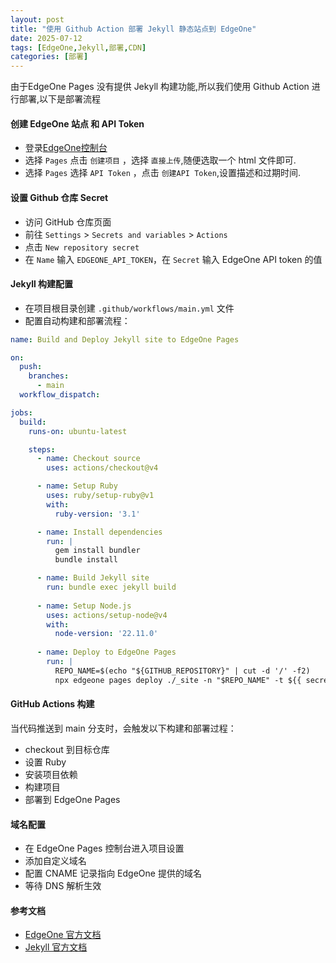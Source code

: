 ```yaml
---
layout: post
title: "使用 Github Action 部署 Jekyll 静态站点到 EdgeOne"
date: 2025-07-12
tags: [EdgeOne,Jekyll,部署,CDN]
categories: [部署]
--- 
```

由于EdgeOne Pages 没有提供 Jekyll 构建功能,所以我们使用 Github Action 进行部署,以下是部署流程

#### 创建 EdgeOne 站点 和 API Token
- 登录[EdgeOne控制台](https://console.cloud.tencent.com/edgeone/zones)
- 选择 `Pages` 点击 `创建项目` ，选择 `直接上传`,随便选取一个 html 文件即可.
- 选择 `Pages` 选择 `API Token` ，点击 `创建API Token`,设置描述和过期时间.

#### 设置 Github 仓库 Secret
- 访问 GitHub 仓库页面
- 前往 `Settings` > `Secrets and variables` > `Actions`
- 点击 `New repository secret`
- 在 `Name` 输入 `EDGEONE_API_TOKEN`，在 `Secret` 输入 EdgeOne API token 的值

#### Jekyll 构建配置
- 在项目根目录创建 `.github/workflows/main.yml` 文件
- 配置自动构建和部署流程：

``` yaml
name: Build and Deploy Jekyll site to EdgeOne Pages

on:
  push:
    branches:
      - main
  workflow_dispatch:

jobs:
  build:
    runs-on: ubuntu-latest

    steps:
      - name: Checkout source
        uses: actions/checkout@v4

      - name: Setup Ruby
        uses: ruby/setup-ruby@v1
        with:
          ruby-version: '3.1'

      - name: Install dependencies
        run: |
          gem install bundler
          bundle install

      - name: Build Jekyll site
        run: bundle exec jekyll build
      
      - name: Setup Node.js
        uses: actions/setup-node@v4
        with:
          node-version: '22.11.0'
      
      - name: Deploy to EdgeOne Pages
        run: |
          REPO_NAME=$(echo "${GITHUB_REPOSITORY}" | cut -d '/' -f2)
          npx edgeone pages deploy ./_site -n "$REPO_NAME" -t ${{ secrets.EDGEONE_API_TOKEN }}
```
#### GitHub Actions 构建
当代码推送到 main 分支时，会触发以下构建和部署过程：
- checkout 到目标仓库
- 设置 Ruby
- 安装项目依赖
- 构建项目
- 部署到 EdgeOne Pages

#### 域名配置
- 在 EdgeOne Pages 控制台进入项目设置
- 添加自定义域名
- 配置 CNAME 记录指向 EdgeOne 提供的域名
- 等待 DNS 解析生效

#### 参考文档
- [EdgeOne 官方文档](https://edgeone.cloud.tencent.com/pages/document/162936635171454976)
- [Jekyll 官方文档](https://jekyllrb.com/docs/)